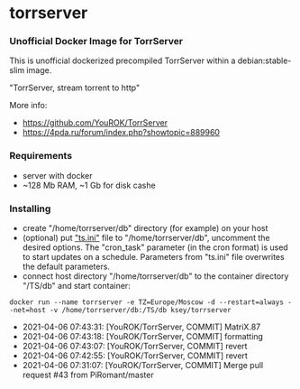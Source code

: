 # torrserver
### Unofficial Docker Image for TorrServer

This is unofficial dockerized precompiled TorrServer within a debian:stable-slim image.

"TorrServer, stream torrent to http"

More info:
- https://github.com/YouROK/TorrServer
- https://4pda.ru/forum/index.php?showtopic=889960

### Requirements

* server with docker
* ~128 Mb RAM, ~1 Gb for disk cashe 

### Installing

- сreate "/home/torrserver/db" directory (for example) on your host
- (optional) put ["ts.ini"](https://raw.githubusercontent.com/MrKsey/torrserver/master/ts.ini) file to "/home/torrserver/db", uncomment the desired options. The "cron_task" parameter (in the cron format) is used to start updates on a schedule. Parameters from "ts.ini" file overwrites the default parameters.
- connect host directory "/home/torrserver/db" to the container directory "/TS/db" and start container:
```
docker run --name torrserver -e TZ=Europe/Moscow -d --restart=always --net=host -v /home/torrserver/db:/TS/db ksey/torrserver
```







































































* 2021-04-06 07:43:31: [YouROK/TorrServer, COMMIT] MatriX.87
* 2021-04-06 07:43:18: [YouROK/TorrServer, COMMIT] formatting
* 2021-04-06 07:43:07: [YouROK/TorrServer, COMMIT] revert
* 2021-04-06 07:42:55: [YouROK/TorrServer, COMMIT] revert
* 2021-04-06 07:31:07: [YouROK/TorrServer, COMMIT] Merge pull request #43 from PiRomant/master
